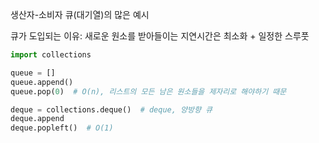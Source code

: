 생산자-소비자 큐(대기열)의 많은 예시

큐가 도입되는 이유:
새로운 원소를 받아들이는 지연시간은 최소화 + 일정한 스루풋

```python
import collections

queue = []
queue.append()
queue.pop(0)  # O(n), 리스트의 모든 남은 원소들을 제자리로 해야하기 때문

deque = collections.deque()  # deque, 양방향 큐
deque.append
deque.popleft()  # O(1)
```